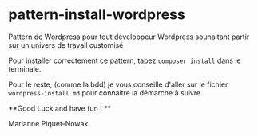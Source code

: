 # pattern-install-wordpress

Pattern de Wordpress pour tout développeur Wordpress souhaitant partir sur un univers de travail customisé 

Pour installer correctement ce pattern, tapez `composer install` dans le terminale.

Pour le reste, (comme la bdd) je vous conseille d'aller sur le fichier `wordpress-install.md` pour connaitre la démarche à suivre. 

**Good Luck and have fun ! **

Marianne Piquet-Nowak. 